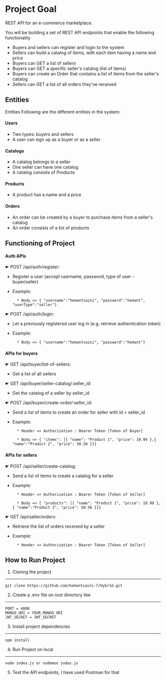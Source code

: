 # Project Goal

REST API for an e-commerce marketplace.

You will be building a set of REST API endpoints that enable the following functionality

- Buyers and sellers can register and login to the system
- Sellers can build a catalog of items, with each item having a name and price
- Buyers can GET a list of sellers
- Buyers can GET a specific seller's catalog (list of items)
- Buyers can create an Order that contains a list of items from the seller's catalog
- Sellers can GET a list of all orders they've received

## Entities

Entities
Following are the different entities in the system:

#### Users

- Two types: buyers and sellers
- A user can sign up as a buyer or as a seller

#### Catalogs

- A catalog belongs to a seller
- One seller can have one catalog
- A catalog consists of Products

#### Products

- A product has a name and a price

#### Orders

- An order can be created by a buyer to purchase items from a seller's catalog
- An order consists of a list of products

## Functioning of Project

#### Auth APIs

☛ POST /api/auth/register:

- Register a user (accept username, password, type of user - buyer/seller)
- Example:

        * Body => { "username":"hemantsaini", "password":"hemant", "userType":"seller"}

☛ POST /api/auth/login:

- Let a previously registered user log in (e.g. retrieve authentication token)
- Example:

        * Body => { "username":"hemantsaini", "password":"hemant"}

#### APIs for buyers

☛ GET /api/buyer/list-of-sellers:

- Get a list of all sellers

☛ GET /api/buyer/seller-catalog/:seller_id:

- Get the catalog of a seller by seller_id

☛ POST /api/buyer/create-order/:seller_id:

- Send a list of items to create an order for seller with id = seller_id
- Example:

        * Header => Authorization : Bearer Token [Token of Buyer]

        * Body => { "items": [{ "name": "Product 1", "price": 19.99 },{ "name":"Product 2", "price": 50.56 }]}

#### APIs for sellers

☛ POST /api/seller/create-catalog:

- Send a list of items to create a catalog for a seller
- Example:

        * Header => Authorization : Bearer Token [Token of Seller]

        * Body => { "products": [{ "name": "Product 1", "price": 19.99 },{ "name":"Product 2", "price": 50.56 }]}

☛ GET /api/seller/orders:

- Retrieve the list of orders received by a seller
- Example:

        * Header => Authorization : Bearer Token [Token of Seller]

## How to Run Project

1. Cloning the project

---

```
git clone https://github.com/hemantsaini-7/Hybr1d.git
```

2. Create a .env file on root directory like

---

```
PORT = 4000
MONGO_URI = YOUR_MONGO_URI
JWT_SECRET = JWT_SECRET
```

3. Install project dependencies

---

```
npm install
```

4. Run Project on local

---

```
node index.js or nodemon index.js
```

5. Test the API endpoints, I have used Postman for that
